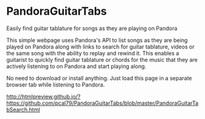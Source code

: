 PandoraGuitarTabs
=================

Easily find guitar tablature for songs as they are playing on Pandora

This simple webpage uses Pandora's API to list songs as they are being played on Pandora along with links to search for guitar tablature, videos or the same song with the ability to replay and rewind it.  This enables a guitarist to quickly find guitar tablature or chords for the music that they are actively listening to on Pandora and start playing along.   

No need to download or install anything.   Just load this page in a separate browser tab while listening to Pandora.


http://htmlpreview.github.io/?https://github.com/pcal79/PandoraGuitarTabs/blob/master/PandoraGuitarTabSearch.html
